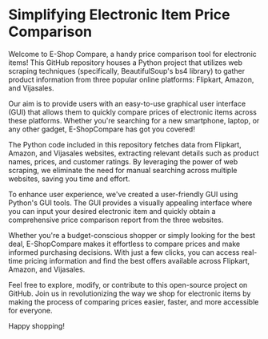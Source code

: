 # Simplifying Electronic Item Price Comparison

Welcome to E-Shop Compare, a handy price comparison tool for electronic items! This GitHub repository houses a Python project that utilizes web scraping techniques (specifically, BeautifulSoup's bs4 library) to gather product information from three popular online platforms: Flipkart, Amazon, and Vijasales.

Our aim is to provide users with an easy-to-use graphical user interface (GUI) that allows them to quickly compare prices of electronic items across these platforms. Whether you're searching for a new smartphone, laptop, or any other gadget, E-ShopCompare has got you covered!

The Python code included in this repository fetches data from Flipkart, Amazon, and Vijasales websites, extracting relevant details such as product names, prices, and customer ratings. By leveraging the power of web scraping, we eliminate the need for manual searching across multiple websites, saving you time and effort.

To enhance user experience, we've created a user-friendly GUI using Python's GUI tools. The GUI provides a visually appealing interface where you can input your desired electronic item and quickly obtain a comprehensive price comparison report from the three websites.

Whether you're a budget-conscious shopper or simply looking for the best deal, E-ShopCompare makes it effortless to compare prices and make informed purchasing decisions. With just a few clicks, you can access real-time pricing information and find the best offers available across Flipkart, Amazon, and Vijasales.

Feel free to explore, modify, or contribute to this open-source project on GitHub. Join us in revolutionizing the way we shop for electronic items by making the process of comparing prices easier, faster, and more accessible for everyone.

Happy shopping!
